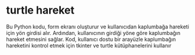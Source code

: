 # turtle hareket
  Bu Python kodu, form ekranı oluşturur ve kullanıcıdan kaplumbağa hareketi için yön girdisi alır. Ardından, kullanıcının girdiği yöne göre kaplumbağın hareket etmesini sağlar. Kod, kullanıcı dostu bir arayüzle kaplumbağın hareketini kontrol etmek için tkinter ve turtle kütüphanelerini kullanır
